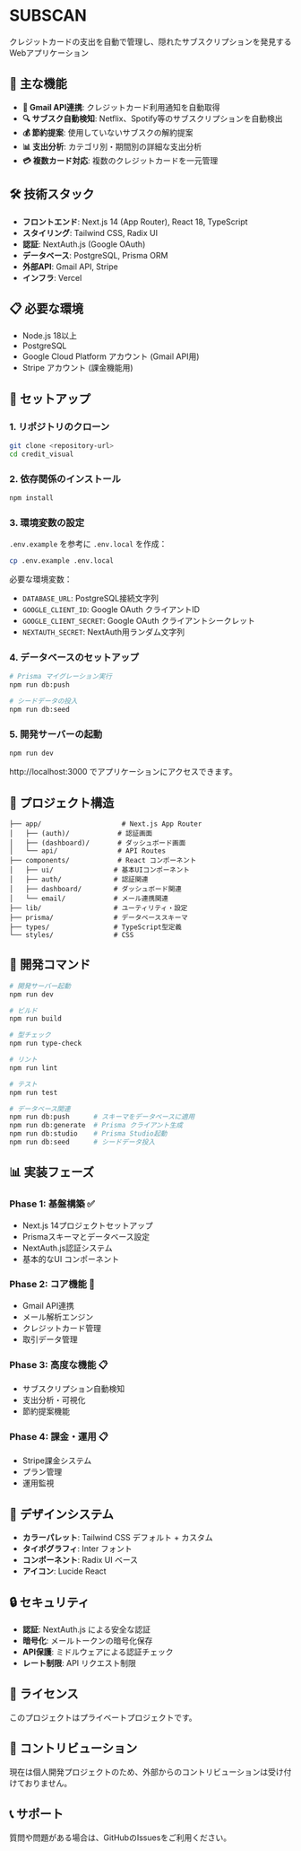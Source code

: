 # SUBSCAN


クレジットカードの支出を自動で管理し、隠れたサブスクリプションを発見するWebアプリケーション

## 🎯 主な機能

- **📧 Gmail API連携**: クレジットカード利用通知を自動取得
- **🔍 サブスク自動検知**: Netflix、Spotify等のサブスクリプションを自動検出
- **💰 節約提案**: 使用していないサブスクの解約提案
- **📊 支出分析**: カテゴリ別・期間別の詳細な支出分析
- **💳 複数カード対応**: 複数のクレジットカードを一元管理

## 🛠 技術スタック

- **フロントエンド**: Next.js 14 (App Router), React 18, TypeScript
- **スタイリング**: Tailwind CSS, Radix UI
- **認証**: NextAuth.js (Google OAuth)
- **データベース**: PostgreSQL, Prisma ORM
- **外部API**: Gmail API, Stripe
- **インフラ**: Vercel

## 📋 必要な環境

- Node.js 18以上
- PostgreSQL
- Google Cloud Platform アカウント (Gmail API用)
- Stripe アカウント (課金機能用)

## 🚀 セットアップ

### 1. リポジトリのクローン

```bash
git clone <repository-url>
cd credit_visual
```

### 2. 依存関係のインストール

```bash
npm install
```

### 3. 環境変数の設定

`.env.example` を参考に `.env.local` を作成：

```bash
cp .env.example .env.local
```

必要な環境変数：
- `DATABASE_URL`: PostgreSQL接続文字列
- `GOOGLE_CLIENT_ID`: Google OAuth クライアントID
- `GOOGLE_CLIENT_SECRET`: Google OAuth クライアントシークレット
- `NEXTAUTH_SECRET`: NextAuth用ランダム文字列

### 4. データベースのセットアップ

```bash
# Prisma マイグレーション実行
npm run db:push

# シードデータの投入
npm run db:seed
```

### 5. 開発サーバーの起動

```bash
npm run dev
```

http://localhost:3000 でアプリケーションにアクセスできます。

## 📁 プロジェクト構造

```
├── app/                    # Next.js App Router
│   ├── (auth)/            # 認証画面
│   ├── (dashboard)/       # ダッシュボード画面
│   └── api/               # API Routes
├── components/            # React コンポーネント
│   ├── ui/               # 基本UIコンポーネント
│   ├── auth/             # 認証関連
│   ├── dashboard/        # ダッシュボード関連
│   └── email/            # メール連携関連
├── lib/                  # ユーティリティ・設定
├── prisma/               # データベーススキーマ
├── types/                # TypeScript型定義
└── styles/               # CSS
```

## 🔧 開発コマンド

```bash
# 開発サーバー起動
npm run dev

# ビルド
npm run build

# 型チェック
npm run type-check

# リント
npm run lint

# テスト
npm run test

# データベース関連
npm run db:push      # スキーマをデータベースに適用
npm run db:generate  # Prisma クライアント生成
npm run db:studio    # Prisma Studio起動
npm run db:seed      # シードデータ投入
```

## 📊 実装フェーズ

### Phase 1: 基盤構築 ✅
- Next.js 14プロジェクトセットアップ
- Prismaスキーマとデータベース設定
- NextAuth.js認証システム
- 基本的なUI コンポーネント

### Phase 2: コア機能 🚧
- Gmail API連携
- メール解析エンジン
- クレジットカード管理
- 取引データ管理

### Phase 3: 高度な機能 📋
- サブスクリプション自動検知
- 支出分析・可視化
- 節約提案機能

### Phase 4: 課金・運用 📋
- Stripe課金システム
- プラン管理
- 運用監視

## 🎨 デザインシステム

- **カラーパレット**: Tailwind CSS デフォルト + カスタム
- **タイポグラフィ**: Inter フォント
- **コンポーネント**: Radix UI ベース
- **アイコン**: Lucide React

## 🔒 セキュリティ

- **認証**: NextAuth.js による安全な認証
- **暗号化**: メールトークンの暗号化保存
- **API保護**: ミドルウェアによる認証チェック
- **レート制限**: API リクエスト制限

## 📝 ライセンス

このプロジェクトはプライベートプロジェクトです。

## 🤝 コントリビューション

現在は個人開発プロジェクトのため、外部からのコントリビューションは受け付けておりません。

## 📞 サポート


質問や問題がある場合は、GitHubのIssuesをご利用ください。
